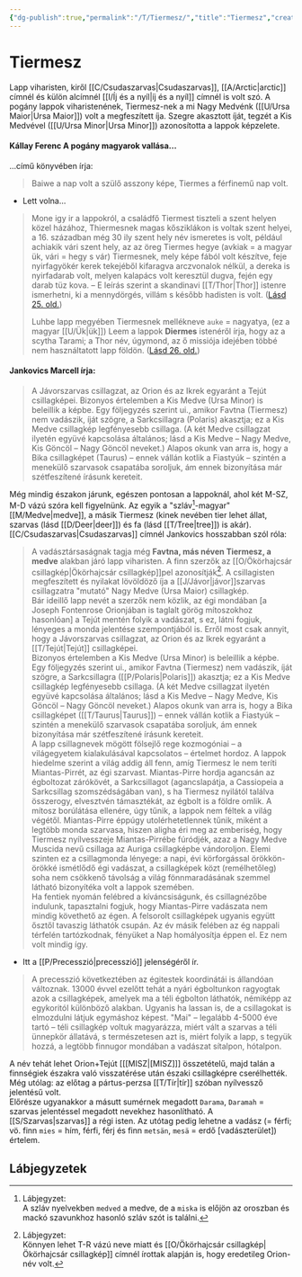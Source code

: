 ```yaml
---
{"dg-publish":true,"permalink":"/T/Tiermesz/","title":"Tiermesz","created":"2023-10-13T12:47","updated":"2024-10-26T00:38"}
---
```



# Tiermesz

Lapp viharisten, kiről [[C/Csudaszarvas\|Csudaszarvas]], [[A/Arctic\|arctic]] címnél és külön alcímnél [[I/Íj és a nyíl\|íj és a nyíl]] címnél is volt szó. A pogány lappok viharistenének, Tiermesz-nek a mi Nagy Medvénk ([[U/Ursa Maior\|Ursa Maior]]) volt a megfeszített íja. Szegre akasztott íját, tegzét a Kis Medvével ([[U/Ursa Minor\|Ursa Minor]]) azonosította a lappok képzelete.  

#### Kállay Ferenc A pogány magyarok vallása...  

...című könyvében írja:  
> Baiwe a nap volt a szülő asszony képe, Tiermes a férfinemű nap volt.  
- Lett volna...  

> Mone igy ir a lappokról, a családfő Tiermest tiszteli a szent helyen közel házához, Thiermesnek magas kősziklákon is voltak szent helyei, a 16. században még 30 ily szent hely név ismeretes is volt, például achiakik vári szent hely, az az öreg Tiermes hegye (avkiak = a magyar ük, vári = hegy s vár) Tiermesnek, mely képe fából volt készítve, feje nyirfagyökér kerek tekejéből kifaragva arczvonalok nélkül, a dereka is nyirfadarab volt, melyen kalapács volt keresztül dugva, fején egy darab tüz kova. – E leírás szerint a skandinavi [[T/Thor\|Thor]] istenre ismerhetni, ki a mennydörgés, villám s később hadisten is volt. ([Lásd 25. old.](zotero://open-pdf/library/items/DFI47XPY?page=25&annotation=BHDETW57))  
>
> Luhbe lapp megyében Tiermesnek mellékneve `auke` = nagyatya, (ez a magyar [[U/Ük\|ük]]) Leem a lappok **Diermes** istenéről írja, hogy az a scytha Tarami; a Thor név, úgymond, az ő missiója idejében többé nem használtatott lapp földön. ([Lásd 26. old.](zotero://open-pdf/library/items/DFI47XPY?page=26&annotation=I5E96YIB))  

#### Jankovics Marcell írja:

> A Jávorszarvas csillagzat, az Orion és az Ikrek egyaránt a Tejút csillagképei. Bizonyos értelemben a Kis Medve (Ursa Minor) is beleillik a képbe. Egy följegyzés szerint ui., amikor Favtna (Tiermesz) nem vadászik, íját szögre, a Sarkcsillagra (Polaris) akasztja; ez a Kis Medve csillagkép legfényesebb csillaga. (A két Medve csillagzat ilyetén együvé kapcsolása általános; lásd a Kis Medve – Nagy Medve, Kis Göncöl – Nagy Göncöl neveket.) Alapos okunk van arra is, hogy a Bika csillagképet (Taurus) – ennek vállán kotlik a Fiastyúk – szintén a menekülő szarvasok csapatába soroljuk, ám ennek bizonyítása már szétfeszítené írásunk kereteit.  

Még mindig északon járunk, egészen pontosan a lappoknál, ahol két M-SZ, M-D vázú szóra kell figyelnünk. Az egyik a "szláv[^1]-magyar" [[M/Medve\|medve]], a másik Tiermesz (kinek nevében tier lehet állat, szarvas (lásd [[D/Deer\|deer]]) és fa (lásd [[T/Tree\|tree]]) is akár).  
[[C/Csudaszarvas\|Csudaszarvas]] címnél Jankovics hosszabban szól róla:  
> A vadásztársaságnak tagja még **Favtna, más néven Tiermesz, a medve** alakban járó lapp viharisten. A finn szerzők az [[O/Ökörhajcsár csillagkép\|Ökörhajcsár csillagkép]]pel azonosítják[^2]. A csillagisten megfeszített és nyilakat lövöldöző íja a [[J/Jávor\|jávor]]szarvas csillagzatra "mutató" Nagy Medve (Ursa Maior) csillagkép.  
> Bár ideillő lapp nevét a szerzők nem közlik, az égi mondában \[a Joseph Fontenrose Orionjában is taglalt görög mítoszokhoz hasonlóan\] a Tejút mentén folyik a vadászat, s ez, látni fogjuk, lényeges a monda jelentése szempontjából is. Erről most csak annyit, hogy a Jávorszarvas csillagzat, az Orion és az Ikrek egyaránt a [[T/Tejút\|Tejút]] csillagképei.  
> Bizonyos értelemben a Kis Medve (Ursa Minor) is beleillik a képbe. Egy följegyzés szerint ui., amikor Favtna (Tiermesz) nem vadászik, íját szögre, a Sarkcsillagra ([[P/Polaris\|Polaris]]) akasztja; ez a Kis Medve csillagkép legfényesebb csillaga. (A két Medve csillagzat ilyetén együvé kapcsolása általános; lásd a Kis Medve – Nagy Medve, Kis Göncöl – Nagy Göncöl neveket.) Alapos okunk van arra is, hogy a Bika csillagképet ([[T/Taurus\|Taurus]]) – ennek vállán kotlik a Fiastyúk – szintén a menekülő szarvasok csapatába soroljuk, ám ennek bizonyítása már szétfeszítené írásunk kereteit.  
> A lapp csillagnevek mögött fölsejlő rege kozmogóniai – a világegyetem kialakulásával kapcsolatos – értelmet hordoz. A lappok hiedelme szerint a világ addig áll fenn, amíg Tiermesz le nem teríti Miantas-Pirrét, az égi szarvast. Miantas-Pirre hordja agancsán az égboltozat zárókövét, a Sarkcsillagot (agancslapátja, a Cassiopeia a Sarkcsillag szomszédságában van), s ha Tiermesz nyilától találva összerogy, elvesztvén támasztékát, az égbolt is a földre omlik. A mítosz borúlátása ellenére, úgy tűnik, a lappok nem féltek a világ végétől. Miantas-Pirre éppúgy utolérhetetlennek tűnik, miként a legtöbb monda szarvasa, hiszen aligha éri meg az emberiség, hogy Tiermesz nyílvesszeje Miantas-Pirrébe fúródjék, azaz a Nagy Medve Muscida nevű csillaga az Auriga csillagképbe vándoroljon. Elemi szinten ez a csillagmonda lényege: a napi, évi körforgással örökkön-örökké ismétlődő égi vadászat, a csillagképek közt (remélhetőleg) soha nem csökkenő távolság a világ fönnmaradásának szemmel látható bizonyítéka volt a lappok szemében.  
> Ha fentiek nyomán felébred a kíváncsiságunk, és csillagnézőbe indulunk, tapasztalni fogjuk, hogy Miantas-Pirre vadászata nem mindig követhető az égen. A felsorolt csillagképek ugyanis együtt ősztől tavaszig láthatók csupán. Az év másik felében az ég nappali térfelén tartózkodnak, fényüket a Nap homályosítja éppen el. Ez nem volt mindig így.  
- Itt a [[P/Precesszió\|precesszió]] jelenségéről ír.

> A precesszió következtében az égitestek koordinátái is állandóan változnak. 13000 évvel ezelőtt tehát a nyári égboltunkon ragyogtak azok a csillagképek, amelyek ma a téli égbolton láthatók, némiképp az egykoritól különböző alakban. Ugyanis ha lassan is, de a csillagokat is elmozdulni látjuk egymáshoz képest. "Mai" – legalább 4-5000 éve tartó – téli csillagkép voltuk magyarázza, miért vált a szarvas a téli ünnepkör állatává, s természetesen azt is, miért folyik a lapp, s tegyük hozzá, a legtöbb finnugor mondában a vadászat sítalpon, hótalpon.  

A név tehát lehet Orion+Tejút \[[[MISZ\|[MISZ]]\] összetételű, majd talán a finnségiek északra való visszatérése után északi csillagképre cserélhették.  
Még utólag: az előtag a pártus-perzsa [[T/Tír\|tír]] szóban nyílvessző jelentésű volt.  
Előrésze ugyanakkor a másutt sumérnek megadott `Darama`, `Daramah` = szarvas jelentéssel megadott nevekhez hasonlítható. A [[S/Szarvas\|szarvas]] a régi isten. 
Az utótag pedig lehetne a vadász (= férfi; vö. finn `mies` = hím, férfi, férj és finn `metsän`, `mesä` = erdő \[vadászterület\]) értelem.  

## Lábjegyzetek

[^1]: Lábjegyzet:  
A szláv nyelvekben `medved` a medve, de a `miska` is előjön az oroszban és mackó szavunkhoz hasonló szláv szót is találni.  

[^2]: Lábjegyzet:  
Könnyen lehet T-R vázú neve miatt és [[O/Ökörhajcsár csillagkép\|Ökörhajcsár csillagkép]] címnél írottak alapján is, hogy eredetileg Orion-név volt.  